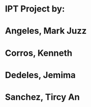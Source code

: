 # IPT Project by: </br>
# Angeles, Mark Juzz 
# Corros, Kenneth
# Dedeles, Jemima 
# Sanchez, Tircy An
